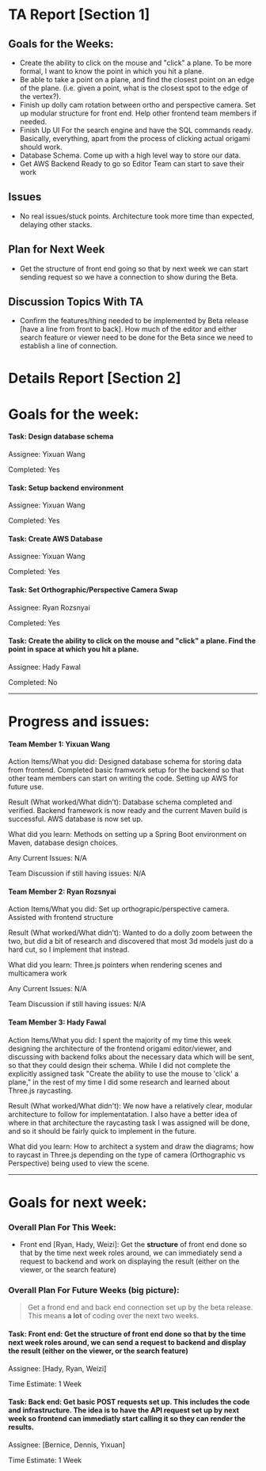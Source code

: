 
# TA Report [Section 1]

## Goals for the Weeks:
+ Create the ability to click on the mouse and "click" a plane. To be more formal, I want to know the point in which you hit a plane.
+ Be able to take a point on a plane, and find the closest point on an edge of the plane. (i.e. given a point, what is the closest spot to the edge of the vertex?).
+ Finish up dolly cam rotation between ortho and perspective camera. Set up modular structure for front end. Help other frontend team members if needed.
+ Finish Up UI For the search engine and have the SQL commands ready. Basically, everything, apart from the process of clicking actual origami should work.
+ Database Schema. Come up with a high level way to store our data.
+ Get AWS Backend Ready to go so Editor Team can start to save their work
## Issues
+ No real issues/stuck points. Architecture took more time than expected, delaying other stacks.

## Plan for Next Week
+ Get the structure of front end going so that by next week we can start sending request so we have a connection to show during the Beta.

## Discussion Topics With TA
+ Confirm the features/thing needed to be implemented by Beta release [have a line from front to back]. How much of the editor and either search feature or viewer need to be done for the Beta since we need to establish a line of connection.

# Details Report [Section 2]
# Goals for the week:
#### Task: Design database schema
Assignee: Yixuan Wang

Completed: Yes


#### Task: Setup backend environment
Assignee: Yixuan Wang

Completed: Yes


#### Task: Create AWS Database
Assignee: Yixuan Wang

Completed: Yes

#### Task: Set Orthographic/Perspective Camera Swap
Assignee: Ryan Rozsnyai

Completed: Yes

#### Task: Create the ability to click on the mouse and "click" a plane. Find the point in space at which you hit a plane.
Assignee: Hady Fawal

Completed: No

---
# Progress and issues:

#### Team Member 1: Yixuan Wang

Action Items/What you did: Designed database schema for storing data from frontend. Completed basic framwork setup for the backend so that other team members can start on writing the code. Setting up AWS for future use.

Result (What worked/What didn’t): Database schema completed and verified. Backend framework is now ready and the current Maven build is successful. AWS database is now set up.

What did you learn: Methods on setting up a Spring Boot environment on Maven, database design choices.

Any Current Issues: N/A

Team Discussion if still having issues: N/A

#### Team Member 2: Ryan Rozsnyai

Action Items/What you did: Set up orthograpic/perspective camera. Assisted with frontend structure

Result (What worked/What didn’t): Wanted to do a dolly zoom between the two, but did a bit of research and
discovered that most 3d models just do a hard cut, so I implement that instead.

What did you learn: Three.js pointers when rendering scenes and multicamera work

Any Current Issues: N/A

Team Discussion if still having issues: N/A

#### Team Member 3: Hady Fawal
Action Items/What you did: I spent the majority of my time this week designing the architecture of the frontend origami editor/viewer, and discussing with backend folks about the necessary data which will be sent, so that they could design their schema. While I did not complete the explicitly assigned task "Create the ability to use the mouse to 'click' a plane," in the rest of my time I did some research and learned about Three.js raycasting.

Result (What worked/What didn't): We now have a relatively clear, modular architecture to follow for implementatation. I also have a better idea of where in that architecture the raycasting task I was assigned will be done, and so it should be fairly quick to implement in the future.

What did you learn: How to architect a system and draw the diagrams; how to raycast in Three.js depending on the type of camera (Orthographic vs Perspective) being used to view the scene.

---
# Goals for next week:
### Overall Plan For This Week:
+ Front end [Ryan, Hady, Weizi]: Get the __structure__ of front end done so that by the time next week roles around, we can immediately send a request to backend and work on displaying the result (either on the viewer, or the search feature)

### Overall Plan For Future Weeks (big picture):

> Get a frond end and back end connection set up by the beta release. This means __a lot__ of coding over the next two weeks.

#### Task: Front end: Get the __structure__ of front end done so that by the time next week roles around, we can send a request to backend and display the result (either on the viewer, or the search feature)
Assignee: [Hady, Ryan, Weizi]

Time Estimate: 1 Week

#### Task: Back end: Get basic POST requests set up. This includes the code and infrastructure. The idea is to have the API request set up by next week so frontend can __immediatly__ start calling it so they can render the results.
Assignee: [Bernice, Dennis, Yixuan]

Time Estimate: 1 Week